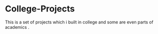 # College-Projects
This is a set of projects which i built in college and some are even parts of academics .
